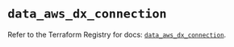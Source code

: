 # `data_aws_dx_connection`

Refer to the Terraform Registry for docs: [`data_aws_dx_connection`](https://registry.terraform.io/providers/hashicorp/aws/4.54.0/docs/data-sources/dx_connection).
